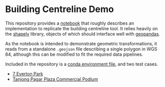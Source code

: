 # Building Centreline Demo

This repository provides a [notebook](./centreline.ipynb) that roughly describes an implementation to replicate the building centreline tool. It relies heavily on the [shapely](https://shapely.readthedocs.io/en/2.0.6/) library, objects of which should interface well with [geopandas](https://geopandas.org/en/stable/index.html).  

As the notebook is intended to demonstrate geometric transformations, it reads from a standalone ```.geojson``` file describing a single polygon in WGS 84, although this can be modified to fit the required data pipelines.  

Included in the repository is a [conda environment file](./environment.yml), and two test cases.  
* [7 Everton Park](./EvertonPark7.geojson)
* [Tanjong Pagar Plaza Commercial Podium](./TanjongPagarPlaza.geojson)
